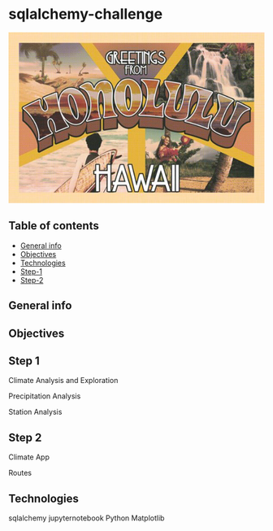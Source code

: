 # sqlalchemy-challenge

![alt text](Images/honolulu_postcard.jpg)

## Table of contents
* [General info](#general-info)
* [Objectives](#objectives)
* [Technologies](#technologies)
* [Step-1](#Step-1)
* [Step-2](#Step-2)

## General info
## Objectives

## Step 1

Climate Analysis and Exploration

Precipitation Analysis

Station Analysis

## Step 2

Climate App

Routes

## Technologies

sqlalchemy
jupyternotebook
Python
Matplotlib